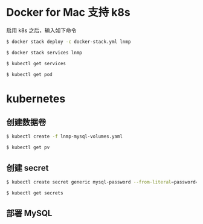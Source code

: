 # Docker for Mac 支持 k8s

启用 k8s 之后，输入如下命令

```bash
$ docker stack deploy -c docker-stack.yml lnmp

$ docker stack services lnmp

$ kubectl get services

$ kubectl get pod
```

# kubernetes

## 创建数据卷

```bash
$ kubectl create -f lnmp-mysql-volumes.yaml

$ kubectl get pv
```

## 创建 secret

```bash
$ kubectl create secret generic mysql-password --from-literal=password=mytest

$ kubectl get secrets
```

## 部署 MySQL

```yaml
